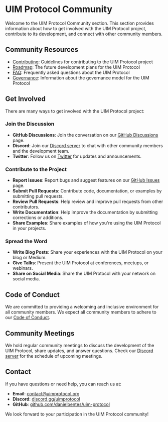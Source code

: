 # UIM Protocol Community

Welcome to the UIM Protocol Community section. This section provides information about how to get involved with the UIM Protocol project, contribute to its development, and connect with other community members.

## Community Resources

- [Contributing](contributing.md): Guidelines for contributing to the UIM Protocol project
- [Roadmap](roadmap.md): The future development plans for the UIM Protocol
- [FAQ](faq.md): Frequently asked questions about the UIM Protocol
- [Governance](governance.md): Information about the governance model for the UIM Protocol

## Get Involved

There are many ways to get involved with the UIM Protocol project:

### Join the Discussion

- **GitHub Discussions**: Join the conversation on our [GitHub Discussions](https://github.com/synaptiai/uim-protocol/discussions) page.
- **Discord**: Join our [Discord server](https://discord.gg/uimprotocol) to chat with other community members and the development team.
- **Twitter**: Follow us on [Twitter](https://twitter.com/uimprotocol) for updates and announcements.

### Contribute to the Project

- **Report Issues**: Report bugs and suggest features on our [GitHub Issues](https://github.com/synaptiai/uim-protocol/issues) page.
- **Submit Pull Requests**: Contribute code, documentation, or examples by submitting pull requests.
- **Review Pull Requests**: Help review and improve pull requests from other contributors.
- **Write Documentation**: Help improve the documentation by submitting corrections or additions.
- **Share Examples**: Share examples of how you're using the UIM Protocol in your projects.

### Spread the Word

- **Write Blog Posts**: Share your experiences with the UIM Protocol on your blog or Medium.
- **Give Talks**: Present the UIM Protocol at conferences, meetups, or webinars.
- **Share on Social Media**: Share the UIM Protocol with your network on social media.

## Code of Conduct

We are committed to providing a welcoming and inclusive environment for all community members. We expect all community members to adhere to our [Code of Conduct](https://github.com/synaptiai/uim-protocol/blob/main/CODE_OF_CONDUCT.md).

## Community Meetings

We hold regular community meetings to discuss the development of the UIM Protocol, share updates, and answer questions. Check our [Discord server](https://discord.gg/uimprotocol) for the schedule of upcoming meetings.

## Contact

If you have questions or need help, you can reach us at:

- **Email**: [contact@uimprotocol.org](mailto:contact@uimprotocol.org)
- **Discord**: [discord.gg/uimprotocol](https://discord.gg/uimprotocol)
- **GitHub**: [github.com/danielbentes/uim-protocol](https://github.com/synaptiai/uim-protocol)

We look forward to your participation in the UIM Protocol community!
